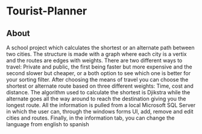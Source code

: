 # Tourist-Planner
## About
A school project which calculates the shortest or an alternate path between two cities.
The structure is made with a graph where each city is a vertix and the routes are edges with weights. There are two different ways to travel: Private and public, the first being faster but more expensive and the second slower but cheaper, or a both option to see which one is better for your sorting filter.
After choosing the means of travel you can choose the shortest or alternate route based on three different weights: Time, cost and distance. The algorithm used to calculate the shortest is Djikstra while the alternate goes all the way around to reach the destination giving you the longest route.
All the information is pulled from a local Microsoft SQL Server in which the user can, through the windows forms UI, add, remove and edit cities and routes.
Finally, in the information tab, you can change the language from english to spanish
